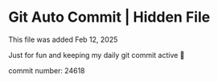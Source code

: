 # Git Auto Commit | Hidden File

This file was added Feb 12, 2025

Just for fun and keeping my daily git commit active 🤪

commit number: 24618
